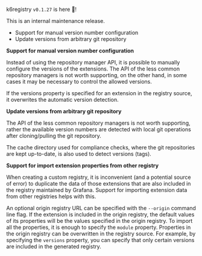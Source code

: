 k6registry `v0.1.27` is here 🎉!

This is an internal maintenance release.

- Support for manual version number configuration
- Update versions from arbitrary git repository


**Support for manual version number configuration**

Instead of using the repository manager API, it is possible to manually configure the versions of the extensions. The API of the less common repository managers is not worth supporting, on the other hand, in some cases it may be necessary to control the allowed versions.

If the versions property is specified for an extension in the registry source, it overwrites the automatic version detection.

**Update versions from arbitrary git repository**

The API of the less common repository managers is not worth supporting, rather the available version numbers are detected with local git operations after cloning/pulling the git repository.

The cache directory used for compliance checks, where the git repositories are kept up-to-date, is also used to detect versions (tags).

**Support for import extension properties from other registry**

When creating a custom registry, it is inconvenient (and a potential source of error) to duplicate the data of those extensions that are also included in the registry maintained by Grafana. Support for importing extension data from other registries helps with this.

An optional origin registry URL can be specified with the `--origin` command line flag. If the extension is included in the origin registry, the default values ​​of its properties will be the values ​​specified in the origin registry. To import all the properties, it is enough to specify the `module` property. Properties in the origin registry can be overwritten in the registry source. For example, by specifying the `versions` property, you can specify that only certain versions are included in the generated registry.
